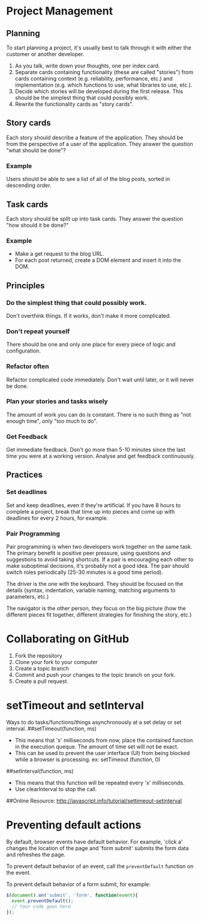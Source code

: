# Project Management
## Planning
To start planning a project, it's usually best to talk through it with either the customer or another developer.

1. As you talk, write down your thoughts, one per index card.
2. Separate cards containing functionality (these are called "stories") from cards containing context (e.g. reliability, performance, etc.) and implementation (e.g. which functions to use, what libraries to use, etc.).
3. Decide which stories will be developed during the first release. This should be the simplest thing that could possibly work.
4. Rewrite the functionality cards as "story cards".

## Story cards

Each story should describe a feature of the application. They should be from the perspective of a user of the application. They answer the question "what should be done"?

### Example
Users should be able to see a list of all of the blog posts, sorted in descending order.

## Task cards
Each story should be split up into task cards. They answer the question "how should it be done?"

### Example
- Make a get request to the blog URL.
- For each post returned, create a DOM element and insert it into the DOM.

## Principles
### Do the simplest thing that could possibly work.
Don't overthink things. If it works, don't make it more complicated.

### Don't repeat yourself
There should be one and only one place for every piece of logic and configuration.

### Refactor often
Refactor complicated code immediately. Don't wait until later, or it will never be done.

### Plan your stories and tasks wisely
The amount of work you can do is constant. There is no such thing as "not enough time", only "too much to do".

### Get Feedback
Get immediate feedback. Don't go more than 5-10 minutes since the last time you were at a working version. Analyse and get feedback continuously.

## Practices
### Set deadlines
Set and keep deadlines, even if they're artificial. If you have 8 hours to complete a project, break that time up into pieces and come up with deadlines for every 2 hours, for example.

### Pair Programming
Pair programming is when two developers work together on the same task. The primary benefit is positive peer pressure, using questions and suggestions to avoid taking shortcuts. If a pair is encouraging each other to make suboptimal decisions, it's probably not a good idea.
The pair should switch roles periodically (25-30 minutes is a good time period).

The driver is the one with the keyboard. They should be focused on the details (syntax, indentation, variable naming, matching arguments to parameters, etc.)

The navigator is the other person, they focus on the big picture (how the different pieces fit together, different strategies for finishing the story, etc.)

# Collaborating on GitHub
1. Fork the repository
2. Clone your fork to your computer
3. Create a topic branch
4. Commit and push your changes to the topic branch on your fork.
5. Create a pull request.

# setTimeout and setInterval
Ways to do tasks/functions/things asynchronously at a set delay or set interval.
##setTimeout(function, ms)
- This means that 'x' milliseconds from now, place the contained function in the execution queque.  The amount of time set will not be exact.  
- This can be used to prevent the user interface (UI) from being blocked while a browser is processing.  ex: setTimeout (function, 0)

##setInterval(function, ms)
- This means that this function will be repeated every 'x' milliseconds.  
- Use clearInterval to stop the call.

##Online Resource:
http://javascript.info/tutorial/settimeout-setinterval

# Preventing default actions
By default, browser events have default behavior. For example, 'click a' changes the location of the page and 'form submit' submits the form data and refreshes the page.

To prevent default behavior of an event, call the `preventDefault` function on the event.

To prevent default behavior of a form submit, for example:

```js
$(document).on('submit', 'form', function(event){
  event.preventDefault();
  // Your code goes here
});
```
